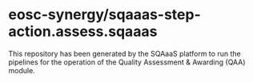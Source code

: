 <!--
SPDX-FileCopyrightText: Copyright contributors to the Software Quality Assurance as a Service (SQAaaS) project <sqaaas@ibergrid.eu>

SPDX-License-Identifier: GPL-3.0-only
-->

# eosc-synergy/sqaaas-step-action.assess.sqaaas
This repository has been generated by the SQAaaS platform to run the pipelines
for the operation of the
Quality Assessment & Awarding (QAA)
module.